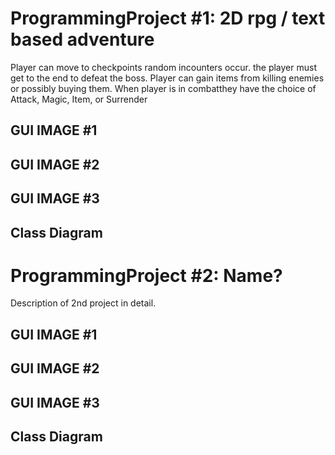 # ProgrammingProject #1: 2D rpg / text based adventure
Player can move to checkpoints random incounters occur.
the player must get to the end to defeat the boss.
Player can gain items from killing enemies or possibly buying them.
When player is in combatthey have the choice of Attack, Magic, Item, or Surrender


## GUI IMAGE #1
## GUI IMAGE #2
## GUI IMAGE #3

## Class Diagram

# ProgrammingProject #2: Name?
Description of 2nd project in detail.

## GUI IMAGE #1
## GUI IMAGE #2
## GUI IMAGE #3

## Class Diagram
